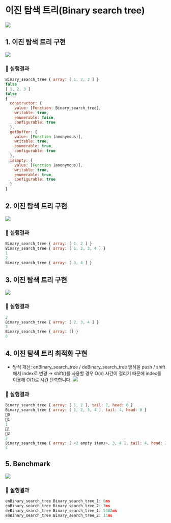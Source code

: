 # 이진 탐색 트리(Binary search tree)


![](./Binary_search_tree/images/binarytreetraversal.jpg)


## 1. 이진 탐색 트리 구현
![](./Binary_search_tree/images/1.png)

### 🧪 실행결과


``` javascript
Binary_search_tree { array: [ 1, 2, 3 ] }
false
[ 1, 2, 3 ]
false
{
  constructor: {
    value: [Function: Binary_search_tree],
    writable: true,
    enumerable: false,
    configurable: true
  },
  getBuffer: {
    value: [Function (anonymous)],
    writable: true,
    enumerable: true,
    configurable: true
  },
  isEmpty: {
    value: [Function (anonymous)],
    writable: true,
    enumerable: true,
    configurable: true
  }
}
```

## 2. 이진 탐색 트리 구현
![](./Binary_search_tree/images/2.png)


### 🧪 실행결과

``` javascript
Binary_search_tree { array: [ 1, 2 ] }
Binary_search_tree { array: [ 1, 2, 3, 4 ] }
1
2
Binary_search_tree { array: [ 3, 4 ] }
```


## 3. 이진 탐색 트리 구현
![](./Binary_search_tree/images/3.png)

### 🧪 실행결과


``` javascript
2
Binary_search_tree { array: [ 2, 3, 4 ] }
3
Binary_search_tree { array: [] }
0
```


## 4. 이진 탐색 트리 최적화 구현

- 방식 개선: enBinary_search_tree / deBinary_search_tree 방식을 push / shift에서 index로 변경 → shift()를 사용할 경우 O(n) 시간이 걸리기 때문에 index를 이용해 O(1)로 시간 단축합니다.
![](./Binary_search_tree/images/4.png)

### 🧪 실행결과


``` javascript
Binary_search_tree { array: [ 1, 2 ], tail: 2, head: 0 }
Binary_search_tree { array: [ 1, 2, 3, 4 ], tail: 4, head: 0 }
🌭0
🧃1
1
🌭1
🧃2
2
Binary_search_tree { array: [ <2 empty items>, 3, 4 ], tail: 4, head: 2 }    
4
```



## 5. Benchmark
![](./Binary_search_tree/images/5.png)

### 🧪 실행결과


``` javascript
enBinary_search_tree Binary_search_tree_1: 6ms
enBinary_search_tree Binary_search_tree_2: 7ms
deBinary_search_tree Binary_search_tree_1: 5382ms
enBinary_search_tree Binary_search_tree_2: 13ms
```




